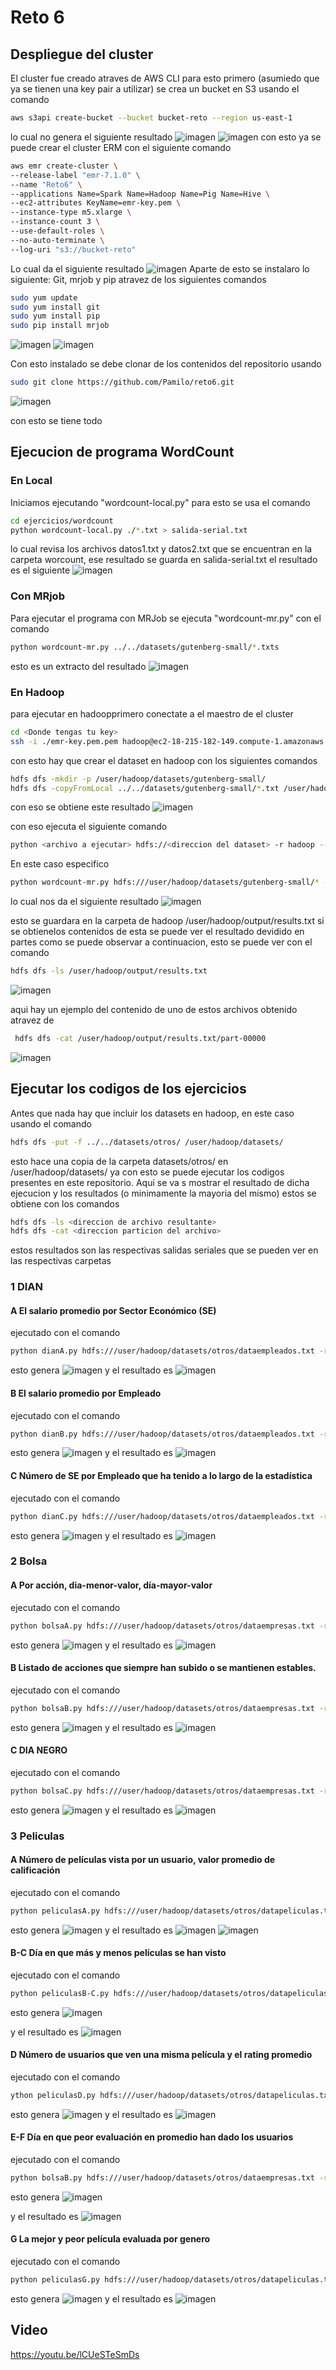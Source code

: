 # Reto 6

## Despliegue del cluster 
El cluster fue creado atraves de AWS CLI para esto primero (asumiedo que ya se tienen una key pair a utilizar) se crea un bucket en S3 usando el comando
```bash
aws s3api create-bucket --bucket bucket-reto --region us-east-1
```
lo cual no genera el siguiente resultado
![imagen](https://github.com/Pamilo/reto6/assets/81716232/1be5db73-6ac0-46dd-8e32-1d5575540792)
![imagen](https://github.com/Pamilo/reto6/assets/81716232/d2152dda-0636-424b-bb14-c8d15a470f1d)
con esto ya se puede crear el cluster ERM con el siguiente comando
```bash
aws emr create-cluster \
--release-label "emr-7.1.0" \
--name "Reto6" \
--applications Name=Spark Name=Hadoop Name=Pig Name=Hive \
--ec2-attributes KeyName=emr-key.pem \
--instance-type m5.xlarge \
--instance-count 3 \
--use-default-roles \
--no-auto-terminate \
--log-uri "s3://bucket-reto" 
```
Lo cual da el siguiente resultado
![imagen](https://github.com/Pamilo/reto6/assets/81716232/76b57987-447f-421b-903e-9244dbef33cd)
Aparte de esto se instalaro lo siguiente: Git, mrjob y pip atravez de los siguientes comandos
```bash
sudo yum update
sudo yum install git
sudo yum install pip
sudo pip install mrjob
```
![imagen](https://github.com/Pamilo/reto6/assets/81716232/0e3ae12d-d9e0-4a5e-933f-38c9ce83d497)
![imagen](https://github.com/Pamilo/reto6/assets/81716232/3457e12d-57fa-4745-bda2-05d48540d8a3)


Con esto instalado se debe clonar de los contenidos del repositorio usando
```bash
sudo git clone https://github.com/Pamilo/reto6.git
```
![imagen](https://github.com/Pamilo/reto6/assets/81716232/ac53efd0-41c3-4358-bc33-8c241c2f3757)

con esto  se tiene todo

## Ejecucion de programa WordCount
### En Local
Iniciamos ejecutando "wordcount-local.py" para esto se usa el comando
```bash
cd ejercicios/wordcount
python wordcount-local.py ./*.txt > salida-serial.txt
```
lo cual revisa los archivos datos1.txt y datos2.txt que se encuentran en la carpeta worcount, ese resultado se guarda en salida-serial.txt el resultado es el siguiente
![imagen](https://github.com/Pamilo/reto6/assets/81716232/c436321a-03cc-42ff-b7eb-c0fce9942759)

### Con MRjob
Para ejecutar el programa con MRJob se ejecuta  "wordcount-mr.py" con el comando
```bash
python wordcount-mr.py ../../datasets/gutenberg-small/*.txts
```
esto es un extracto del resultado
![imagen](https://github.com/Pamilo/reto6/assets/81716232/3d439aeb-3647-4591-aa92-e1f6e7842215)

### En Hadoop
para ejecutar en hadoopprimero conectate a el maestro de el cluster
```bash
cd <Donde tengas tu key>
ssh -i ./emr-key.pem.pem hadoop@ec2-18-215-182-149.compute-1.amazonaws.com
```
con esto hay que crear el dataset en hadoop  con los siguientes comandos
```bash
hdfs dfs -mkdir -p /user/hadoop/datasets/gutenberg-small/
hdfs dfs -copyFromLocal ../../datasets/gutenberg-small/*.txt /user/hadoop/datasets/gutenberg-small/
```
con eso se obtiene este resultado
![imagen](https://github.com/Pamilo/reto6/assets/81716232/c70091a1-f8c4-478d-9c35-59df3c9673a8)

con eso ejecuta el siguiente comando
```bash
python <archivo a ejecutar> hdfs://<direccion del dataset> -r hadoop --output-dir hdfs:/<direccion de archivo resultante> -D mapred.reduce.tasks=10
```
En este caso especifico
```bash
python wordcount-mr.py hdfs:///user/hadoop/datasets/gutenberg-small/* -r hadoop --output-dir hdfs:///user/hadoop/output/results.txt -D mapred.reduce.tasks=10
```
lo cual nos da el siguiente resultado
![imagen](https://github.com/Pamilo/reto6/assets/81716232/db85ad6d-033a-4944-890e-21eb17b23e9d)

esto se guardara en la carpeta de hadoop /user/hadoop/output/results.txt si se obtienelos contenidos de esta se puede ver el resultado devidido en partes como se puede observar a continuacion, esto se puede ver con el comando
```bash
hdfs dfs -ls /user/hadoop/output/results.txt
```
![imagen](https://github.com/Pamilo/reto6/assets/81716232/bc2d4404-2305-4c25-a37b-cf4369a71cf8)

 aqui hay un ejemplo del contenido de uno de estos archivos obtenido atravez de 
```bash
 hdfs dfs -cat /user/hadoop/output/results.txt/part-00000
```
![imagen](https://github.com/Pamilo/reto6/assets/81716232/5c7f3818-97c4-4363-8305-ce8918cf8b34)

## Ejecutar los codigos  de los ejercicios
Antes que nada hay que incluir los datasets en hadoop, en este caso usando el comando 
```bash
hdfs dfs -put -f ../../datasets/otros/ /user/hadoop/datasets/
```
esto hace una copia de la carpeta datasets/otros/ en /user/hadoop/datasets/ ya con esto se puede ejecutar los codigos presentes en este repositorio.
Aqui se va s mostrar el resultado de dicha ejecucion y los resultados (o minimamente la mayoria del mismo) estos se obtiene con los comandos
```bash
hdfs dfs -ls <direccion de archivo resultante>
hdfs dfs -cat <direccion particion del archivo>
```
estos resultados son las respectivas salidas seriales que se pueden ver en las respectivas carpetas
### 1 DIAN
#### A El salario promedio por Sector Económico (SE)
ejecutado con el comando 
```bash
python dianA.py hdfs:///user/hadoop/datasets/otros/dataempleados.txt -r hadoop --output-dir hdfs:///user/hadoop/output/dianResA.txt -D mapred.reduce.tasks=10
```
esto genera 
![imagen](https://github.com/Pamilo/reto6/assets/81716232/800dc6a6-cc98-42ad-b631-c5fd9064406c)
y el resultado es
![imagen](https://github.com/Pamilo/reto6/assets/81716232/ce648e86-58ec-4ce7-ac50-e8a961c561ac)
#### B El salario promedio por Empleado
ejecutado con el comando 
```bash
python dianB.py hdfs:///user/hadoop/datasets/otros/dataempleados.txt -r hadoop --output-dir hdfs:///user/hadoop/output/dianResB.txt -D mapred.reduce.tasks=10
```
esto genera 
![imagen](https://github.com/Pamilo/reto6/assets/81716232/8fcad934-a9ed-4626-b45f-7265c0890579)
y el resultado es
![imagen](https://github.com/Pamilo/reto6/assets/81716232/e5b63833-300a-4a62-9537-3a5ad1bf977e)

#### C Número de SE por Empleado que ha tenido a lo largo de la estadística
ejecutado con el comando 
```bash
python dianC.py hdfs:///user/hadoop/datasets/otros/dataempleados.txt -r hadoop --output-dir hdfs:///user/hadoop/output/dianResC.txt -D mapred.reduce.tasks=10
```
esto genera 
![imagen](https://github.com/Pamilo/reto6/assets/81716232/1f8e253c-73ae-409e-9db8-d82540ff17e7)
y el resultado es
![imagen](https://github.com/Pamilo/reto6/assets/81716232/05718fac-7e77-4b22-ad8f-fb6757b99005)

### 2 Bolsa
#### A Por acción, dia-menor-valor, día-mayor-valor
ejecutado con el comando 
```bash
python bolsaA.py hdfs:///user/hadoop/datasets/otros/dataempresas.txt -r hadoop --output-dir hdfs:///user/hadoop/output/stockResA.txt -D mapred.reduce.tasks=10
```
esto genera 
![imagen](https://github.com/Pamilo/reto6/assets/81716232/cf7eb020-caca-4fee-8863-f9c485e42875)
y el resultado es
![imagen](https://github.com/Pamilo/reto6/assets/81716232/756dfc02-f2b2-4234-8ab6-b060c3f82c57)
#### B Listado de acciones que siempre han subido o se mantienen estables.
ejecutado con el comando 
```bash
python bolsaB.py hdfs:///user/hadoop/datasets/otros/dataempresas.txt -r hadoop --output-dir hdfs:///user/hadoop/output/stockResB.txt -D mapred.reduce.tasks=10
```
esto genera 
![imagen](https://github.com/Pamilo/reto6/assets/81716232/5113a016-db73-4d50-9dc5-3d39f308a429)
y el resultado es
![imagen](https://github.com/Pamilo/reto6/assets/81716232/adada236-74b6-4525-84c6-2c0188c4dd66)


#### C DIA NEGRO
ejecutado con el comando 
```bash
python bolsaC.py hdfs:///user/hadoop/datasets/otros/dataempresas.txt -r hadoop --output-dir hdfs:///user/hadoop/output/stockResC.txt -D mapred.reduce.tasks=10
```
esto genera 
![imagen](https://github.com/Pamilo/reto6/assets/81716232/9fc98c88-90a9-4975-9200-4827773b81c4)
y el resultado es
![imagen](https://github.com/Pamilo/reto6/assets/81716232/5ee30e33-9319-4b9c-849f-e09e28b232ef)

### 3 Peliculas
#### A Número de películas vista por un usuario, valor promedio de calificación
ejecutado con el comando 
```bash
python peliculasA.py hdfs:///user/hadoop/datasets/otros/datapeliculas.txt -r hadoop --output-dir hdfs:///user/hadoop/output/moviekResA.txt -D mapred.reduce.tasks=10
```
esto genera 
![imagen](https://github.com/Pamilo/reto6/assets/81716232/fff17587-c8f3-48c9-a143-f9b803ba51a2)
y el resultado es
![imagen](https://github.com/Pamilo/reto6/assets/81716232/5b6744ff-23ee-47ce-b110-1e2fddc488f4)
![imagen](https://github.com/Pamilo/reto6/assets/81716232/1b263c7e-109e-4fdd-b02e-c10249af54e4)


#### B-C Día en que más  y menos películas se han visto
ejecutado con el comando 
```bash
python peliculasB-C.py hdfs:///user/hadoop/datasets/otros/datapeliculas.txt -r hadoop --output-dir hdfs:///user/hadoop/output/moviekResB-C.txt -D mapred.reduce.tasks=10
```
esto genera 
![imagen](https://github.com/Pamilo/reto6/assets/81716232/23a6023d-910a-4e43-99e9-ccae169f25c8)

y el resultado es
![imagen](https://github.com/Pamilo/reto6/assets/81716232/a01cbe0c-0d99-4ce9-9e4a-2073e8bd782c)

#### D Número de usuarios que ven una misma película y el rating promedio
ejecutado con el comando 
```bash
ython peliculasD.py hdfs:///user/hadoop/datasets/otros/datapeliculas.txt -r hadoop --output-dir hdfs:///user/hadoop/output/moviekResD.txt -D mapred.reduce.tasks=10
```
esto genera 
![imagen](https://github.com/Pamilo/reto6/assets/81716232/9fc98c88-90a9-4975-9200-4827773b81c4)
y el resultado es
![imagen](https://github.com/Pamilo/reto6/assets/81716232/5ee30e33-9319-4b9c-849f-e09e28b232ef)

#### E-F Día en que peor evaluación en promedio han dado los usuarios
ejecutado con el comando 
```bash
python bolsaB.py hdfs:///user/hadoop/datasets/otros/dataempresas.txt -r hadoop --output-dir hdfs:///user/hadoop/output/stockResB.txt -D mapred.reduce.tasks=10
```
esto genera 
![imagen](https://github.com/Pamilo/reto6/assets/81716232/3dfd15d1-751e-4111-8bdb-909f23e99328)

y el resultado es
![imagen](https://github.com/Pamilo/reto6/assets/81716232/169d1712-1293-4311-9c80-91b468b4832a)


#### G La mejor y peor película evaluada por genero
ejecutado con el comando 
```bash
python peliculasG.py hdfs:///user/hadoop/datasets/otros/datapeliculas.txt -r hadoop --output-dir hdfs:///user/hadoop/output/moviekResG.txt -D mapred.reduce.tasks=10
```
esto genera 
![imagen](https://github.com/Pamilo/reto6/assets/81716232/618d24e0-57fc-4939-a3c0-7963281388d4)
y el resultado es
![imagen](https://github.com/Pamilo/reto6/assets/81716232/3abdf694-e37b-4652-a14c-c210a5b01699)

## Video 
https://youtu.be/lCUeSTeSmDs











 





